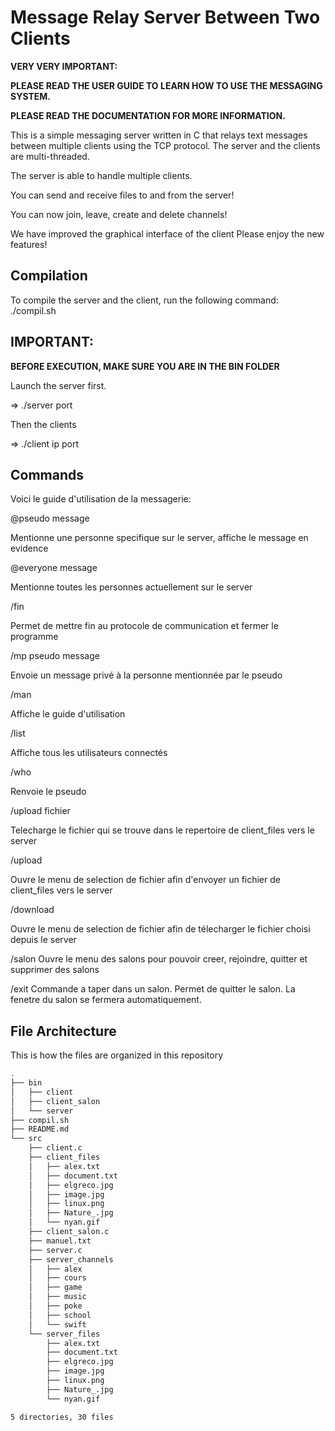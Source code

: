 # Message Relay Server Between Two Clients

**VERY VERY IMPORTANT:**

**PLEASE READ THE USER GUIDE TO LEARN HOW TO USE THE MESSAGING SYSTEM.**

**PLEASE READ THE DOCUMENTATION FOR MORE INFORMATION.**

This is a simple messaging server written in C that relays text messages
between multiple clients using the TCP protocol. The server and the clients are multi-threaded.

The server is able to handle multiple clients.

You can send and receive files to and from the server!

You can now join, leave, create and delete channels!

We have improved the graphical interface of the client
Please enjoy the new features!

## Compilation

To compile the server and the client, run the following command:
./compil.sh

## IMPORTANT:

**BEFORE EXECUTION, MAKE SURE YOU ARE IN THE BIN FOLDER**

Launch the server first.

=> ./server port

Then the clients

=> ./client ip port 


## Commands

Voici le guide d'utilisation de la messagerie:

@pseudo message

Mentionne une personne specifique sur le server, affiche le message en evidence

@everyone message

Mentionne toutes les personnes actuellement sur le server

/fin

Permet de mettre fin au protocole de communication et fermer le programme

/mp pseudo message

Envoie un message privé à la personne mentionnée par le pseudo

/man

Affiche le guide d'utilisation

/list 

Affiche tous les utilisateurs connectés

/who

Renvoie le pseudo

/upload fichier

Telecharge  le fichier qui se trouve dans le repertoire de client_files vers le server

/upload 

Ouvre le menu de selection de fichier afin d'envoyer un fichier de client_files vers le server

/download

Ouvre le menu de selection de fichier afin de télecharger le fichier choisi depuis le server 

/salon
Ouvre le menu des salons pour pouvoir creer, rejoindre, quitter et supprimer des salons 

/exit
Commande a taper dans un salon. Permet de quitter le salon. La fenetre du salon se fermera automatiquement.


## File Architecture

This is how the files are organized in this repository
```bash
.
├── bin
│   ├── client
│   ├── client_salon
│   └── server
├── compil.sh
├── README.md
└── src
    ├── client.c
    ├── client_files
    │   ├── alex.txt
    │   ├── document.txt
    │   ├── elgreco.jpg
    │   ├── image.jpg
    │   ├── linux.png
    │   ├── Nature_.jpg
    │   └── nyan.gif
    ├── client_salon.c
    ├── manuel.txt
    ├── server.c
    ├── server_channels
    │   ├── alex
    │   ├── cours
    │   ├── game
    │   ├── music
    │   ├── poke
    │   ├── school
    │   └── swift
    └── server_files
        ├── alex.txt
        ├── document.txt
        ├── elgreco.jpg
        ├── image.jpg
        ├── linux.png
        ├── Nature_.jpg
        └── nyan.gif

5 directories, 30 files
```
